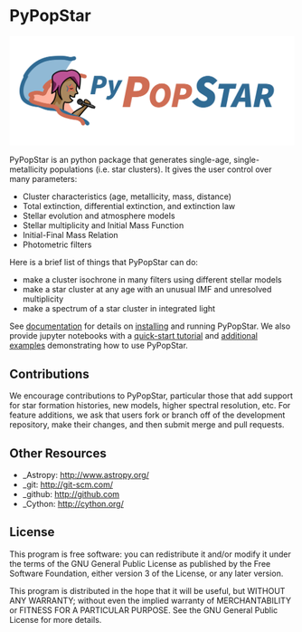 # PyPopStar
![PyPopStar_Logo](docs/images/logo.png)

PyPopStar is an python package that generates single-age, single-metallicity
populations (i.e. star clusters). It gives the user control over many parameters:

* Cluster characteristics (age, metallicity, mass, distance)
* Total extinction, differential extinction, and extinction law
* Stellar evolution and atmosphere models
* Stellar multiplicity and Initial Mass Function
* Initial-Final Mass Relation
* Photometric filters

Here is a brief list of things that PyPopStar can do:

* make a cluster isochrone in many filters using different stellar models
* make a star cluster at any age with an unusual IMF and unresolved multiplicity
* make a spectrum of a star cluster in integrated light

See [documentation](https://pypopstar.readthedocs.io/en/latest/) for details on 
[installing](https://pypopstar.readthedocs.io/en/latest/getting_started.html)
and running PyPopStar. We also provide jupyter notebooks with a 
[quick-start tutorial](https://github.com/astropy/PyPopStar/blob/master/docs/Quick_Start_Make_Cluster.ipynb)
and [additional examples](https://github.com/astropy/PyPopStar/tree/master/docs/paper_examples)
demonstrating how to use PyPopStar. 

## Contributions
We encourage contributions to PyPopStar, particular those that add support for star formation histories, new models, higher spectral resolution, etc. For feature additions, we ask that users fork or branch off of the development repository, make their changes, and then submit merge and pull requests.

## Other Resources

* _Astropy: http://www.astropy.org/
* _git: http://git-scm.com/
* _github: http://github.com
* _Cython: http://cython.org/

## License 
This program is free software: you can redistribute it and/or modify it under the terms of the GNU General Public License as published by the Free Software Foundation, either version 3 of the License, or any later version.

This program is distributed in the hope that it will be useful, but WITHOUT ANY WARRANTY; without even the implied warranty of MERCHANTABILITY or FITNESS FOR A PARTICULAR PURPOSE. See the GNU General Public License for more details.
